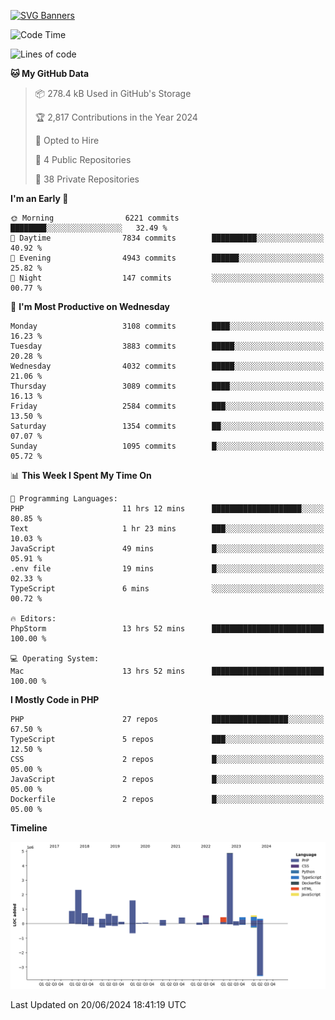 [![SVG Banners](https://svg-banners.vercel.app/api?type=glitch&text1=Gere_Lajos%F0%9F%92%BB&width=800&height=400)](https://github.com/Akshay090/svg-banners)

<!--START_SECTION:waka-->
![Code Time](http://img.shields.io/badge/Code%20Time-1%2C726%20hrs%2032%20mins-blue)

![Lines of code](https://img.shields.io/badge/From%20Hello%20World%20I%27ve%20Written-15.8%20million%20lines%20of%20code-blue)

**🐱 My GitHub Data** 

> 📦 278.4 kB Used in GitHub's Storage 
 > 
> 🏆 2,817 Contributions in the Year 2024
 > 
> 💼 Opted to Hire
 > 
> 📜 4 Public Repositories 
 > 
> 🔑 38 Private Repositories 
 > 
**I'm an Early 🐤** 

```text
🌞 Morning                6221 commits        ████████░░░░░░░░░░░░░░░░░   32.49 % 
🌆 Daytime                7834 commits        ██████████░░░░░░░░░░░░░░░   40.92 % 
🌃 Evening                4943 commits        ██████░░░░░░░░░░░░░░░░░░░   25.82 % 
🌙 Night                  147 commits         ░░░░░░░░░░░░░░░░░░░░░░░░░   00.77 % 
```
📅 **I'm Most Productive on Wednesday** 

```text
Monday                   3108 commits        ████░░░░░░░░░░░░░░░░░░░░░   16.23 % 
Tuesday                  3883 commits        █████░░░░░░░░░░░░░░░░░░░░   20.28 % 
Wednesday                4032 commits        █████░░░░░░░░░░░░░░░░░░░░   21.06 % 
Thursday                 3089 commits        ████░░░░░░░░░░░░░░░░░░░░░   16.13 % 
Friday                   2584 commits        ███░░░░░░░░░░░░░░░░░░░░░░   13.50 % 
Saturday                 1354 commits        ██░░░░░░░░░░░░░░░░░░░░░░░   07.07 % 
Sunday                   1095 commits        █░░░░░░░░░░░░░░░░░░░░░░░░   05.72 % 
```


📊 **This Week I Spent My Time On** 

```text
💬 Programming Languages: 
PHP                      11 hrs 12 mins      ████████████████████░░░░░   80.85 % 
Text                     1 hr 23 mins        ███░░░░░░░░░░░░░░░░░░░░░░   10.03 % 
JavaScript               49 mins             █░░░░░░░░░░░░░░░░░░░░░░░░   05.91 % 
.env file                19 mins             █░░░░░░░░░░░░░░░░░░░░░░░░   02.33 % 
TypeScript               6 mins              ░░░░░░░░░░░░░░░░░░░░░░░░░   00.72 % 

🔥 Editors: 
PhpStorm                 13 hrs 52 mins      █████████████████████████   100.00 % 

💻 Operating System: 
Mac                      13 hrs 52 mins      █████████████████████████   100.00 % 
```

**I Mostly Code in PHP** 

```text
PHP                      27 repos            █████████████████░░░░░░░░   67.50 % 
TypeScript               5 repos             ███░░░░░░░░░░░░░░░░░░░░░░   12.50 % 
CSS                      2 repos             █░░░░░░░░░░░░░░░░░░░░░░░░   05.00 % 
JavaScript               2 repos             █░░░░░░░░░░░░░░░░░░░░░░░░   05.00 % 
Dockerfile               2 repos             █░░░░░░░░░░░░░░░░░░░░░░░░   05.00 % 
```



**Timeline**

![Lines of Code chart](https://raw.githubusercontent.com/gere-lajos/gere-lajos/main/assets/bar_graph.png)


 Last Updated on 20/06/2024 18:41:19 UTC
<!--END_SECTION:waka-->
